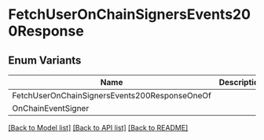 # FetchUserOnChainSignersEvents200Response

## Enum Variants

| Name | Description |
|---- | -----|
| FetchUserOnChainSignersEvents200ResponseOneOf |  |
| OnChainEventSigner |  |

[[Back to Model list]](../README.md#documentation-for-models) [[Back to API list]](../README.md#documentation-for-api-endpoints) [[Back to README]](../README.md)


